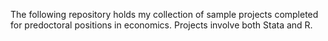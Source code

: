 The following repository holds my collection of sample projects completed for predoctoral positions in economics. Projects involve both Stata and R. 
